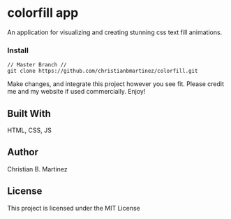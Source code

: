 # colorfill app

An application for visualizing and creating stunning css text fill animations.

### Install

```
// Master Branch //
git clone https://github.com/christianbmartinez/colorfill.git
```

Make changes, and integrate this project however you see fit. Please credit me and my website if used commercially. Enjoy!

## Built With

HTML, CSS, JS

## Author

Christian B. Martinez

## License

This project is licensed under the MIT License
